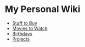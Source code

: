 # My Personal Wiki

- [Stuff to Buy](docs/stuff_to_buy.md)
- [Movies to Watch](docs/movies_to_watch.md)
- [Birthdays](docs/birthdays.md)
- [Projects](docs/projects.md)
